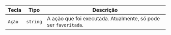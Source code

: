 | Tecla  | Tipo     | Descrição                                                       |
| ------ | -------- | --------------------------------------------------------------- |
| `Ação` | `string` | A ação que foi executada. Atualmente, só pode ser `favoritada`. |
